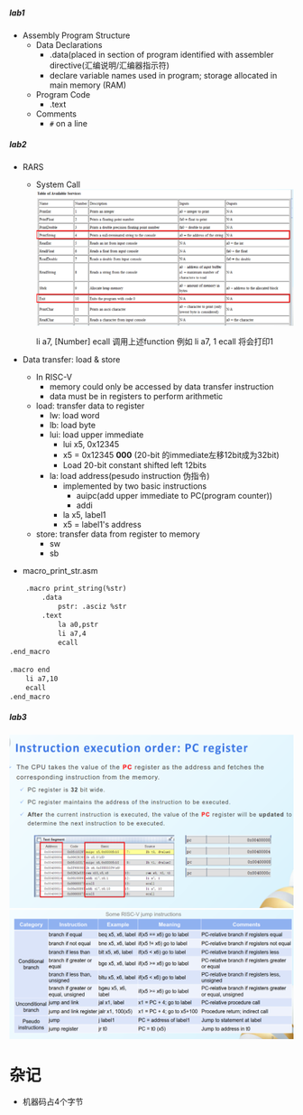 ##### lab1
- Assembly Program Structure
	- Data Declarations
		- .data(placed in section of program identified with assembler directive(汇编说明/汇编器指示符)
		- declare variable names used in program; storage allocated in main memory (RAM)
	- Program Code
		- .text
	- Comments
		- `#` on a line

##### lab2
- RARS
	- System Call
		![ecall](Pic/ecall.png)

		li a7, [Number]
		ecall
		调用上述function
		例如
		li a7, 1
		ecall
		将会打印1

- Data transfer: load & store
	- In RISC-V
		- memory could only be accessed by data transfer instruction
		- data must be in registers to perform arithmetic
	- load: transfer data to register
		- lw: load word
		- lb: load byte
		- lui: load upper immediate
			- lui x5, 0x12345
			- x5 = 0x12345 __000__ (20-bit 的immediate左移12bit成为32bit)
			- Load 20-bit constant shifted left 12bits
		- la: load address(pesudo instruction 伪指令)
			- implemented by two basic instructions
				- auipc(add upper immediate to PC(program counter))
				- addi
			- la x5, label1
			- x5 = label1's address
	- store: transfer data from register to memory
		- sw
		- sb
- macro_print_str.asm
```
	.macro print_string(%str)
		.data
			pstr: .asciz %str
		.text
			la a0,pstr
			li a7,4
			ecall
.end_macro

.macro end
	li a7,10
	ecall
.end_macro

```

##### lab3
![PC](Pic/PC.png)
![jump](Pic/jump.png)
# 杂记
- 机器码占4个字节